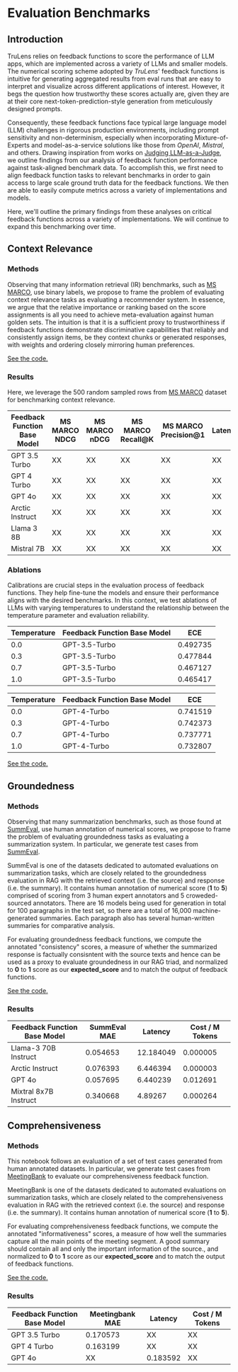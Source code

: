 # Evaluation Benchmarks

## Introduction

TruLens relies on feedback functions to score the performance of LLM apps, which are implemented across a variety of LLMs and smaller models. The numerical scoring scheme adopted by _TruLens_' feedback functions is intuitive for generating aggregated results from eval runs that are easy to interpret and visualize across different applications of interest. However, it begs the question how trustworthy these scores actually are, given they are at their core next-token-prediction-style generation from meticulously designed prompts.

Consequently, these feedback functions face typical large language model (LLM) challenges in rigorous production environments, including prompt sensitivity and non-determinism, especially when incorporating Mixture-of-Experts and model-as-a-service solutions like those from _OpenAI_, _Mistral_, and others. Drawing inspiration from works on [Judging LLM-as-a-Judge](https://arxiv.org/pdf/2306.05685), we outline findings from our analysis of feedback function performance against task-aligned benchmark data. To accomplish this, we first need to align feedback function tasks to relevant benchmarks in order to gain access to large scale ground truth data for the feedback functions. We then are able to easily compute metrics across a variety of implementations and models.

Here, we'll outline the primary findings from these analyses on critical feedback functions across a variety of implementations. We will continue to expand this benchmarking over time.

## Context Relevance

### Methods

Observing that many information retrieval (IR) benchmarks, such as [MS MARCO](https://huggingface.co/datasets/ms_marco/viewer/v2.1), use binary labels, we propose to frame the problem of evaluating context relevance tasks as evaluating a recommender system. In essence, we argue that the relative importance or ranking based on the score assignments is all you need to achieve meta-evaluation against human golden sets. The intuition is that it is a sufficient proxy to trustworthiness if feedback functions demonstrate discriminative capabilities that reliably and consistently assign items, be they context chunks or generated responses, with weights and ordering closely mirroring human preferences.

[See the code.](context_relevance_benchmark.ipynb)

### Results

Here, we leverage the 500 random sampled rows from [MS MARCO](https://arxiv.org/abs/1611.09268) dataset for benchmarking context relevance.

| **Feedback Function Base Model** | **MS MARCO NDCG** | **MS MARCO nDCG** | **MS MARCO Recall@K** | **MS MARCO Precision@1** | **Latency** | **Cost/M Tokens** |
| --- | --- | --- | --- | --- | --- | --- |
| GPT 3.5 Turbo | XX | XX | XX | XX | XX | XX |
| GPT 4 Turbo | XX | XX | XX | XX | XX | XX |
| GPT 4o | XX | XX | XX | XX | XX | XX |
| Arctic Instruct | XX | XX | XX | XX | XX | XX |
| Llama 3 8B | XX | XX | XX | XX | XX | XX |
| Mistral 7B | XX | XX | XX | XX | XX | XX |

### Ablations

Calibrations are crucial steps in the evaluation process of feedback functions. They help fine-tune the models and ensure their performance aligns with the desired benchmarks. In this context, we test ablations of LLMs with varying temperatures to understand the relationship between the temperature parameter and evaluation reliability.

| **Temperature** | **Feedback Function Base Model**       | **ECE**      |
| --- | --- | --- |
| 0.0         | GPT-3.5-Turbo | 0.492735 |
| 0.3         | GPT-3.5-Turbo | 0.477844 |
| 0.7         | GPT-3.5-Turbo | 0.467127 |
| 1.0         | GPT-3.5-Turbo | 0.465417 |


| **Temperature** | **Feedback Function Base Model**       | **ECE**      |
| --- | --- | --- |
| 0.0         | GPT-4-Turbo | 0.741519 |
| 0.3         | GPT-4-Turbo | 0.742373 |
| 0.7         | GPT-4-Turbo | 0.737771 |
| 1.0         | GPT-4-Turbo | 0.732807 |

[See the code.](context_relevance_calibration.ipynb)

## Groundedness

### Methods

Observing that many summarization benchmarks, such as those found at [SummEval](https://arxiv.org/abs/2007.12626), use human annotation of numerical scores, we propose to frame the problem of evaluating groundedness tasks as evaluating a summarization system. In particular, we generate test cases from [SummEval](https://arxiv.org/abs/2007.12626).

SummEval is one of the datasets dedicated to automated evaluations on summarization tasks, which are closely related to the groundedness evaluation in RAG with the retrieved context (i.e. the source) and response (i.e. the summary). It contains human annotation of numerical score (**1** to **5**) comprised of scoring from 3 human expert annotators and 5 croweded-sourced annotators. There are 16 models being used for generation in total for 100 paragraphs in the test set, so there are a total of 16,000 machine-generated summaries. Each paragraph also has several human-written summaries for comparative analysis. 

For evaluating groundedness feedback functions, we compute the annotated "consistency" scores, a measure of whether the summarized response is factually consisntent with the source texts and hence can be used as a proxy to evaluate groundedness in our RAG triad, and normalized to **0** to **1** score as our **expected_score** and to match the output of feedback functions.

[See the code.](groundedness_benchmark.ipynb)

### Results

| **Feedback Function Base Model** | **SummEval MAE** | **Latency** | **Cost / M Tokens** |
| --- | --- | --- | --- |
| Llama-3 70B Instruct | 0.054653 | 12.184049 | 0.000005 |
| Arctic Instruct | 0.076393 | 6.446394 | 0.000003 |
| GPT 4o | 0.057695 | 6.440239 | 0.012691 |
| Mixtral 8x7B Instruct | 0.340668 | 4.89267 | 0.000264 |

## Comprehensiveness

### Methods

This notebook follows an evaluation of a set of test cases generated from human
annotated datasets. In particular, we generate test cases from 
[MeetingBank](https://arxiv.org/abs/2305.17529) to evaluate our
comprehensiveness feedback function.

MeetingBank is one of the datasets dedicated to automated evaluations on
summarization tasks, which are closely related to the comprehensiveness
evaluation in RAG with the retrieved context (i.e. the source) and response
(i.e. the summary). It contains human annotation of numerical score (**1** to
**5**). 

For evaluating comprehensiveness feedback functions, we compute the annotated
"informativeness" scores, a measure of how well  the summaries capture all the
main points of the meeting segment. A good summary should contain all and only
the important information of the source., and normalized to **0** to **1** score
as our **expected_score** and to match the output of feedback functions.

[See the code.](comprehensiveness_benchmark.ipynb)

### Results

| **Feedback Function Base Model** | **Meetingbank MAE** | **Latency** | **Cost / M Tokens** |
| --- | --- | --- | --- |
| GPT 3.5 Turbo | 0.170573 | XX | XX |
| GPT 4 Turbo | 0.163199 | XX | XX |
| GPT 4o | XX | 0.183592 | XX |


